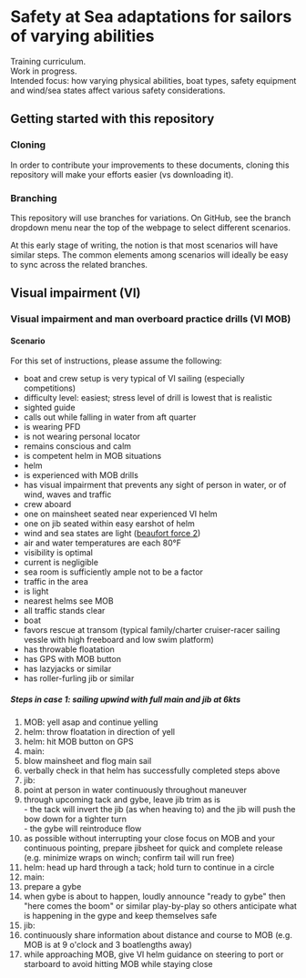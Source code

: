 # Safety at Sea adaptations for sailors of varying abilities

Training curriculum.  
Work in progress.  
Intended focus: how varying physical abilities, boat types, safety equipment and wind/sea states affect various safety considerations.

## Getting started with this repository  

### Cloning

In order to contribute your improvements to these documents, cloning this repository will make your efforts easier (vs downloading it).

### Branching

This repository will use branches for variations. On GitHub, see the branch dropdown menu near the top of the webpage to select different scenarios. 

At this early stage of writing, the notion is that most scenarios will have similar steps. The common elements among scenarios will ideally be easy to sync across the related branches.

## Visual impairment (VI)

### Visual impairment and man overboard practice drills (VI MOB)

#### Scenario  
For this set of instructions, please assume the following:  
- boat and crew setup is very typical of VI sailing (especially competitions)  
- difficulty level: easiest; stress level of drill is lowest that is realistic  
- sighted guide  
 - calls out while falling in water from aft quarter  
 - is wearing PFD  
 - is not wearing personal locator  
 - remains conscious and calm  
 - is competent helm in MOB situations  
- helm  
 - is experienced with MOB drills  
 - has visual impairment that prevents any sight of person in water, or of wind, waves and traffic  
- crew aboard  
 - one on mainsheet seated near experienced VI helm  
 - one on jib seated within easy earshot of helm  
- wind and sea states are light ([beaufort force 2](https://en.wikipedia.org/wiki/Beaufort_scale))  
- air and water temperatures are each 80°F  
- visibility is optimal  
- current is negligible  
- sea room is sufficiently ample not to be a factor  
- traffic in the area  
 - is light  
 - nearest helms see MOB  
 - all traffic stands clear  
- boat  
 - favors rescue at transom (typical family/charter cruiser-racer sailing vessle with high freeboard and low swim platform)  
 - has throwable floatation  
 - has GPS with MOB button  
 - has lazyjacks or similar  
 - has roller-furling jib or similar  

##### Steps in case 1: sailing upwind with full main and jib at 6kts  
1. MOB: yell asap and continue yelling  
2. helm: throw floatation in direction of yell  
3. helm: hit MOB button on GPS  
3. main: 
  1. blow mainsheet and flog main sail  
  2. verbally check in that helm has successfully completed steps above  
4. jib: 
  1. point at person in water continuously throughout maneuver  
  2. through upcoming tack and gybe, leave jib trim as is  
    - the tack will invert the jib (as when heaving to) and the jib will push the bow down for a tighter turn  
    - the gybe will reintroduce flow  
  3. as possible without interrupting your close focus on MOB and your continuous pointing, prepare jibsheet for quick and complete release (e.g. minimize wraps on winch; confirm tail will run free)  
5. helm: head up hard through a tack; hold turn to continue in a circle  
6. main:  
  1. prepare a gybe  
  2. when gybe is about to happen, loudly announce "ready to gybe" then "here comes the boom" or similar play-by-play so others anticipate what is happening in the gype and keep themselves safe  
7. jib:  
  1. continuously share information about distance and course to MOB (e.g. MOB is at 9 o'clock and 3 boatlengths away)  
  2. while approaching MOB, give VI helm guidance on steering to port or starboard to  avoid hitting MOB while staying close
